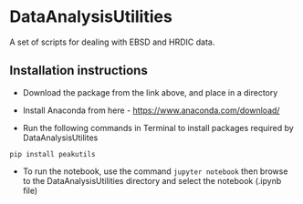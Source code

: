 DataAnalysisUtilities
==============
A set of scripts for dealing with EBSD and HRDIC data.

Installation instructions
--------------
- Download the package from the link above, and place in a directory

- Install Anaconda from here - https://www.anaconda.com/download/

- Run the following commands in Terminal to install packages required by DataAnalysisUtilites
```
pip install peakutils
```

- To run the notebook, use the command `jupyter notebook` then browse to the DataAnalysisUtilities directory and select the notebook (.ipynb file)